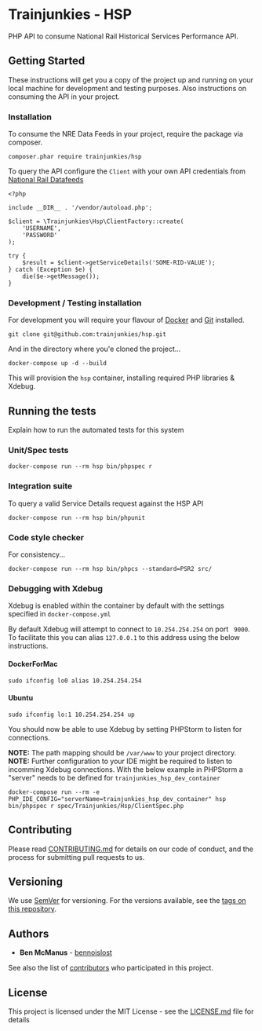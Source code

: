 # Trainjunkies - HSP

PHP API to consume National Rail Historical Services Performance API.

## Getting Started

These instructions will get you a copy of the project up and running on your local machine for development and testing purposes. Also instructions on consuming the API in your project.

### Installation

To consume the NRE Data Feeds in your project, require the package via composer.

```
composer.phar require trainjunkies/hsp
```

To query the API configure the `Client` with your own API credentials from [National Rail Datafeeds][National Rail Datafeeds]

```
<?php

include __DIR__ . '/vendor/autoload.php';

$client = \Trainjunkies\Hsp\ClientFactory::create(
    'USERNAME',
    'PASSWORD'
);

try {
    $result = $client->getServiceDetails('SOME-RID-VALUE');
} catch (Exception $e) {
    die($e->getMessage());
}
```

### Development / Testing installation

For development you will require your flavour of [Docker][docker] and [Git][git] installed.

```
git clone git@github.com:trainjunkies/hsp.git
```

And in the directory where you'e cloned the project...

```
docker-compose up -d --build
```

This will provision the `hsp` container, installing required PHP libraries & Xdebug.

## Running the tests

Explain how to run the automated tests for this system

### Unit/Spec tests

```
docker-compose run --rm hsp bin/phpspec r
```

### Integration suite

To query a valid Service Details request against the HSP API

```
docker-compose run --rm hsp bin/phpunit
```

### Code style checker

For consistency...

```
docker-compose run --rm hsp bin/phpcs --standard=PSR2 src/
```

### Debugging with Xdebug

Xdebug is enabled within the container by default with the settings specified in `docker-compose.yml`

By default Xdebug will attempt to connect to `10.254.254.254` on port ` 9000`. To facilitate this you can alias `127.0.0.1` to this address using the below instructions.

#### DockerForMac

```
sudo ifconfig lo0 alias 10.254.254.254
```

#### Ubuntu

```
sudo ifconfig lo:1 10.254.254.254 up
```

You should now be able to use Xdebug by setting PHPStorm to listen for connections.

**NOTE:** The path mapping should be `/var/www` to your project directory.
**NOTE:** Further configuration to your IDE might be required to listen to incomming Xdebug connections. With the below example in PHPStorm a "server" needs to be defined for `trainjunkies_hsp_dev_container`

```
docker-compose run --rm -e PHP_IDE_CONFIG="serverName=trainjunkies_hsp_dev_container" hsp bin/phpspec r spec/Trainjunkies/Hsp/ClientSpec.php 
```

## Contributing

Please read [CONTRIBUTING.md](https://gist.github.com/PurpleBooth/b24679402957c63ec426) for details on our code of conduct, and the process for submitting pull requests to us.

## Versioning

We use [SemVer](http://semver.org/) for versioning. For the versions available, see the [tags on this repository](https://github.com/your/project/tags). 

## Authors

* **Ben McManus**  - [bennoislost](https://github.com/bennoislost)

See also the list of [contributors](https://github.com/your/project/contributors) who participated in this project.

## License

This project is licensed under the MIT License - see the [LICENSE.md](LICENSE.md) file for details

[National Rail Datafeeds]: https://datafeeds.nationalrail.co.uk/#/user "National Rail Datafeeds"
[Git]: https://git-scm.com/downloads	"Git"
[Docker]: https://www.docker.com/community-edition#/download	"Docker"
